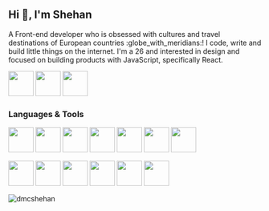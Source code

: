 <h2>Hi 👋, I'm Shehan</h2>
<p>
  A Front-end developer who is obsessed with cultures and travel destinations of
  European countries :globe_with_meridians:! I code, write and build little
  things on the internet. I'm a 26 and interested in design and focused on
  building products with JavaScript, specifically React.
</p>

<p>
  <a href="https://www.linkedin.com/in/dmcshehan/" target="_blank"
    ><img
      src="https://img.icons8.com/fluent/48/000000/linkedin.png"
      width="50"
      height="50"
  /></a>
  <a href="https://www.instagram.com/dmcshehan/" target="_blank"
    ><img
      src="https://img.icons8.com/fluent/48/000000/instagram-new.png"
      width="50"
      height="50"
  /></a>
  <a href="https://www.twitter.com/dmcshehan/" target="_blank"
    ><img
      src="https://img.icons8.com/fluent/48/000000/twitter.png"
      width="50"
      height="50"
  /></a>
</p>

<h3>Languages & Tools</h3>
<p>
  <img
    src="https://img.icons8.com/color/48/000000/html-5--v1.png"
    width="50"
    height="50"
  />
  <img
    src="https://img.icons8.com/color/48/000000/css3.png"
    width="50"
    height="50"
  />
  <img
    src="https://img.icons8.com/color/48/000000/sass.png"
    width="50"
    height="50"
  />
  <img
    src="https://img.icons8.com/color/48/000000/javascript.png"
    width="50"
    height="50"
  />
  <img
    src="https://img.icons8.com/color/48/000000/react-native.png"
    width="50"
    height="50"
  />
    <img
    src="https://img.icons8.com/color/48/000000/redux.png"
    width="50"
    height="50"
  />
    <img
    src="https://img.icons8.com/color/48/000000/nodejs.png"
    width="50"
    height="50"
  />
</p>
<p>
  <img
    src="https://img.icons8.com/dusk/64/000000/webpack.png"
    width="50"
    height="50"
  />
  <img
    src="https://img.icons8.com/color/48/000000/git.png"
    width="50"
    height="50"
  />
  <img
    src="https://img.icons8.com/color/48/000000/firebase.png"
    width="50"
    height="50"
  />
  <img
    src="https://img.icons8.com/color/48/000000/material-ui.png"
    width="50"
    height="50"
  />
  <img src="https://img.icons8.com/color/48/000000/npm.png" width="50"
  height="50"/>
    <img src="https://img.icons8.com/color/48/000000/wordpress.png"
    width="50"
    height="50"
  />
</p>

<p align="left">
  <img
    src="https://komarev.com/ghpvc/?username=dmcshehan&label=Visits"
    alt="dmcshehan"
  />
</p>




